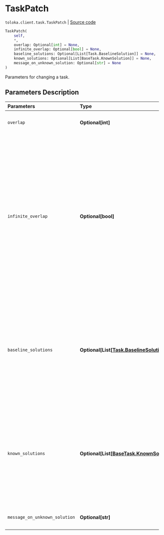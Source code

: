 # TaskPatch
`toloka.client.task.TaskPatch` | [Source code](https://github.com/Toloka/toloka-kit/blob/v1.2.3/src/client/task.py#L151)

```python
TaskPatch(
    self,
    *,
    overlap: Optional[int] = None,
    infinite_overlap: Optional[bool] = None,
    baseline_solutions: Optional[List[Task.BaselineSolution]] = None,
    known_solutions: Optional[List[BaseTask.KnownSolution]] = None,
    message_on_unknown_solution: Optional[str] = None
)
```

Parameters for changing a task.

## Parameters Description

| Parameters | Type | Description |
| :----------| :----| :-----------|
`overlap`|**Optional\[int\]**|<p>The new overlap value.</p>
`infinite_overlap`|**Optional\[bool\]**|<ul> <li>`True` — The task is assigned to all Tolokers. It is usually set for training and control tasks.</li> <li>`False` — An overlap value specified for the task or for the pool is used.</li> </ul> <p></p><p>Default value: `False`.</p>
`baseline_solutions`|**Optional\[List\[[Task.BaselineSolution](toloka.client.task.Task.BaselineSolution.md)\]\]**|<p>Preliminary responses for dynamic overlap and aggregation of results by a skill. They are used to calculate a confidence level of the first responses from Tolokers.</p>
`known_solutions`|**Optional\[List\[[BaseTask.KnownSolution](toloka.client.task.BaseTask.KnownSolution.md)\]\]**|<p>A list of all responses considered correct. It is used with control and training tasks. If there are several output fields, then you must specify all their correct combinations.</p>
`message_on_unknown_solution`|**Optional\[str\]**|<p>A hint used in training tasks.</p>
